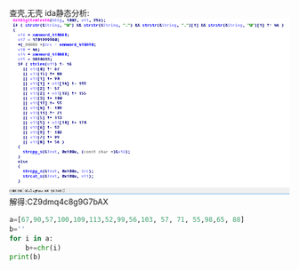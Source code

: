 查壳,无壳
ida静态分析:
![](1.png)
解得:CZ9dmq4c8g9G7bAX
```python
a=[67,90,57,100,109,113,52,99,56,103, 57, 71, 55,98,65, 88]
b=''
for i in a:
    b+=chr(i)
print(b)

```